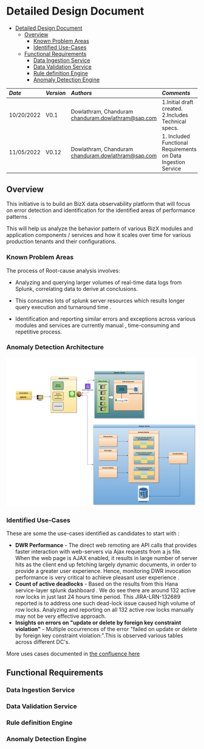 # Detailed Design Document

<!-- TOC -->
* [Detailed Design Document](#detailed-design-document)
  * [Overview](#overview)
    * [Known Problem Areas](#known-problem-areas)
    * [Identified Use-Cases](#identified-use-cases)
  * [Functional Requirements](#functional-requirements)
    * [Data Ingestion Service](#data-ingestion-service)
    * [Data Validation Service](#data-validation-service)
    * [Rule definition Engine](#rule-definition-engine)
    * [Anomaly Detection Engine](#anomaly-detection-engine)
<!-- TOC -->

| ***Date*** | ***Version*** |  ***Authors***    | ***Comments***                                                 |
|:-----------|    :---      | :---  |:---------------------------------------------------------------|  
| 10/20/2022 | V0.1 | Dowlathram, Chanduram <chanduram.dowlathram@sap.com>| 1.Initial draft created. <br> 2.Includes Technical specs.      |
| 11/05/2022 | V0.12 | Dowlathram, Chanduram <chanduram.dowlathram@sap.com>| 1. Included Functional Requirements on  Data Ingestion Service |

## Overview
This initiative is to build an BizX data observability platform that will focus on error detection 
and identification for the identified areas of performance patterns .

This will help us analyze the behavior pattern of various  BizX modules and application 
components / services and how it scales over time for various production tenants and their 
configurations.

### Known Problem Areas

The process of Root-cause analysis  involves: 

- Analyzing and querying larger volumes of real-time data logs from Splunk,  correlating data to derive at conclusions. 

- This  consumes lots of splunk server resources which results longer query execution and turnaround time . 

- Identification  and reporting similar errors and exceptions across various modules and services are currently manual , time-consuming and repetitive process.

### Anomaly Detection Architecture

![](archDiagram/high-level-architecture.png)

### Identified Use-Cases

These are some the use-cases identified as candidates to start with :
- **DWR Performance** - The direct web remoting  are API calls that provides faster interaction with web-servers via Ajax requests from a js file.
When the web page is AJAX enabled, it  results in large number of server hits as the client end up fetching largely dynamic documents, in order to provide a greater user experience.
Hence, monitoring DWR invocation performance is very critical to achieve pleasant user experience .
- **Count of active deadlocks** - Based on the results from this Hana service-layer splunk dashboard . We do see there are around 132 active row locks in just last 24 hours time period. This JIRA-LRN-132689 reported is to address one such dead-lock issue caused high volume of row locks.  Analyzing and reporting on all 132 active row locks manually may not be very effective approach.
- **Insights on errors on "update or delete by foreign key constraint violation"** - Multiple occurrences of the error "failed on update or delete by foreign key constraint violation:".This is observed various tables across different DC's. 

More uses cases documented in [the confluence here](https://confluence.successfactors.com/display/ENG/Data+Insights+for+error+detection+and+identification+of+performance+anomalies)
## Functional Requirements

### Data Ingestion Service 



### Data Validation Service


### Rule definition Engine

### Anomaly Detection Engine


